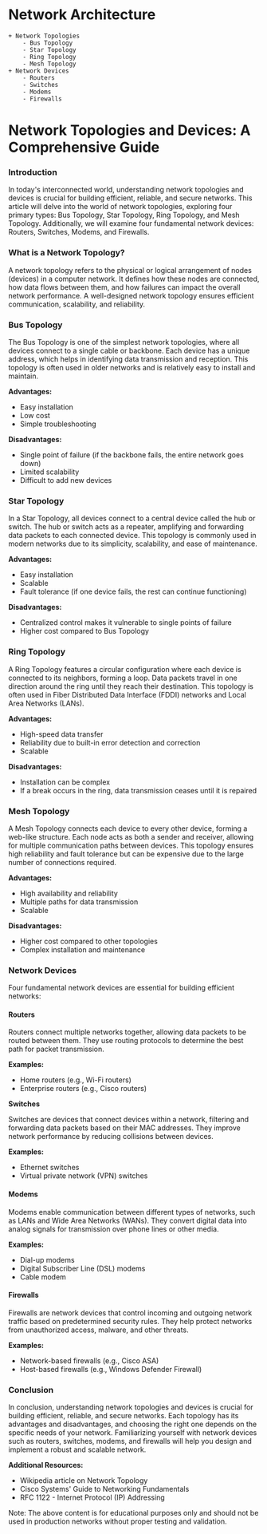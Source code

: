 # Network Architecture
	+ Network Topologies
		- Bus Topology
		- Star Topology
		- Ring Topology
		- Mesh Topology
	+ Network Devices
		- Routers
		- Switches
		- Modems
		- Firewalls

# Network Topologies and Devices: A Comprehensive Guide

### Introduction

In today's interconnected world, understanding network topologies and devices is crucial for building efficient, reliable, and secure networks. This article will delve into the world of network topologies, exploring four primary types: Bus Topology, Star Topology, Ring Topology, and Mesh Topology. Additionally, we will examine four fundamental network devices: Routers, Switches, Modems, and Firewalls.

### What is a Network Topology?

A network topology refers to the physical or logical arrangement of nodes (devices) in a computer network. It defines how these nodes are connected, how data flows between them, and how failures can impact the overall network performance. A well-designed network topology ensures efficient communication, scalability, and reliability.

### Bus Topology

The Bus Topology is one of the simplest network topologies, where all devices connect to a single cable or backbone. Each device has a unique address, which helps in identifying data transmission and reception. This topology is often used in older networks and is relatively easy to install and maintain.

**Advantages:**

* Easy installation
* Low cost
* Simple troubleshooting

**Disadvantages:**

* Single point of failure (if the backbone fails, the entire network goes down)
* Limited scalability
* Difficult to add new devices

### Star Topology

In a Star Topology, all devices connect to a central device called the hub or switch. The hub or switch acts as a repeater, amplifying and forwarding data packets to each connected device. This topology is commonly used in modern networks due to its simplicity, scalability, and ease of maintenance.

**Advantages:**

* Easy installation
* Scalable
* Fault tolerance (if one device fails, the rest can continue functioning)

**Disadvantages:**

* Centralized control makes it vulnerable to single points of failure
* Higher cost compared to Bus Topology

### Ring Topology

A Ring Topology features a circular configuration where each device is connected to its neighbors, forming a loop. Data packets travel in one direction around the ring until they reach their destination. This topology is often used in Fiber Distributed Data Interface (FDDI) networks and Local Area Networks (LANs).

**Advantages:**

* High-speed data transfer
* Reliability due to built-in error detection and correction
* Scalable

**Disadvantages:**

* Installation can be complex
* If a break occurs in the ring, data transmission ceases until it is repaired

### Mesh Topology

A Mesh Topology connects each device to every other device, forming a web-like structure. Each node acts as both a sender and receiver, allowing for multiple communication paths between devices. This topology ensures high reliability and fault tolerance but can be expensive due to the large number of connections required.

**Advantages:**

* High availability and reliability
* Multiple paths for data transmission
* Scalable

**Disadvantages:**

* Higher cost compared to other topologies
* Complex installation and maintenance

### Network Devices

Four fundamental network devices are essential for building efficient networks:

#### Routers

Routers connect multiple networks together, allowing data packets to be routed between them. They use routing protocols to determine the best path for packet transmission.

**Examples:**

* Home routers (e.g., Wi-Fi routers)
* Enterprise routers (e.g., Cisco routers)

**Switches**

Switches are devices that connect devices within a network, filtering and forwarding data packets based on their MAC addresses. They improve network performance by reducing collisions between devices.

**Examples:**

* Ethernet switches
* Virtual private network (VPN) switches

#### Modems

Modems enable communication between different types of networks, such as LANs and Wide Area Networks (WANs). They convert digital data into analog signals for transmission over phone lines or other media.

**Examples:**

* Dial-up modems
* Digital Subscriber Line (DSL) modems
* Cable modem

#### Firewalls

Firewalls are network devices that control incoming and outgoing network traffic based on predetermined security rules. They help protect networks from unauthorized access, malware, and other threats.

**Examples:**

* Network-based firewalls (e.g., Cisco ASA)
* Host-based firewalls (e.g., Windows Defender Firewall)

### Conclusion

In conclusion, understanding network topologies and devices is crucial for building efficient, reliable, and secure networks. Each topology has its advantages and disadvantages, and choosing the right one depends on the specific needs of your network. Familiarizing yourself with network devices such as routers, switches, modems, and firewalls will help you design and implement a robust and scalable network.

**Additional Resources:**

* Wikipedia article on Network Topology
* Cisco Systems' Guide to Networking Fundamentals
* RFC 1122 - Internet Protocol (IP) Addressing

Note: The above content is for educational purposes only and should not be used in production networks without proper testing and validation.